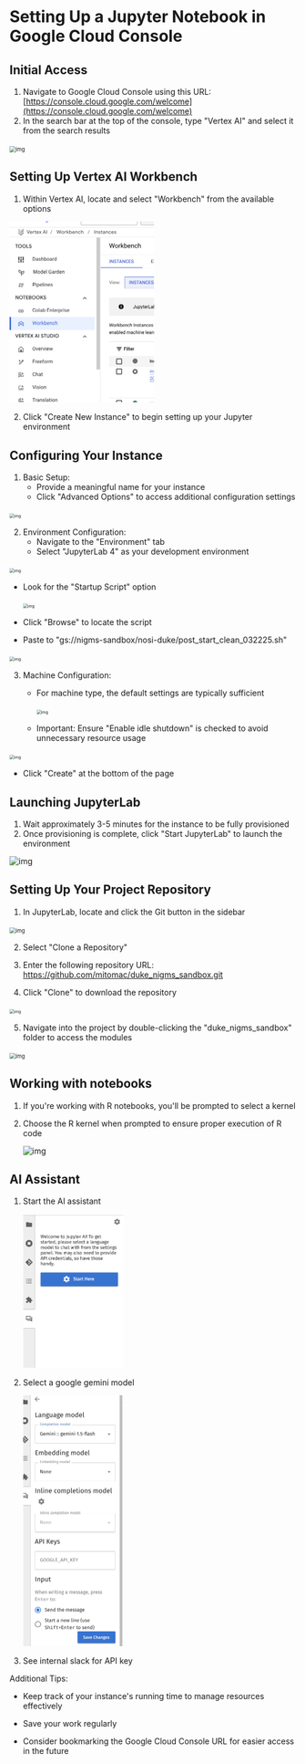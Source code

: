 

# Setting Up a Jupyter Notebook in Google Cloud Console

## Initial Access
1. Navigate to Google Cloud Console using this URL:  [https://console.cloud.google.com/welcome](https://console.cloud.google.com/welcome)
2. In the search bar at the top of the console, type "Vertex AI" and select it from the search results

<img src="https://lh7-rt.googleusercontent.com/docsz/AD_4nXd8h7ybiiNfu3Lm38OdIpG_DKpHNwEszKxsgqSIsrJE_C8tELIL5Mzz5FZ_w7oa1Zi1SEVjPrXjoR8Olt0-P_tZ6tAGhin5jQvX7tRxrTv49oaEMA7TsEypoWaOdFABKVw7VNXD?key=dKp5FwnnbucCvNhB4NAX4_8B" alt="img" style="zoom:67%;" />

## Setting Up Vertex AI Workbench
1. Within Vertex AI, locate and select "Workbench" from the available options

<img src="assets/img/image-20250127200440871.png" alt="image-20250127200440871" style="zoom:50%;" />

2. Click "Create New Instance" to begin setting up your Jupyter environment

## Configuring Your Instance
1. Basic Setup:
   - Provide a meaningful name for your instance
   - Click "Advanced Options" to access additional configuration settings

<img src="https://lh7-rt.googleusercontent.com/docsz/AD_4nXf7EE2lAyE-P4YLaeN71KlypSza91MsdbRWFclwNLNrzLSGEHI8z9UH22ikBX9_0Ljhbi9I4lEte7xmh1anKtS0r3p6lC9097XHoyOkTqYDDPBsugTPDbY32Utid4jE7bnxfpu88w?key=dKp5FwnnbucCvNhB4NAX4_8B" alt="img" style="zoom:50%;" />

2. Environment Configuration:
   - Navigate to the "Environment" tab
   - Select "JupyterLab 4" as your development environment

<img src="https://lh7-rt.googleusercontent.com/docsz/AD_4nXfPzdjxJT9agX1oxjWsbAvOzAkdffAfeUeGuJLvQptovu5xaMAfLdBgfjXv0VtKPrsdIhJBwf9K6MsH2EG9DTX4gp3QxH7R09_E_2QVuVLpR4Mx42wmvm5o3VuO8PjuvdKZ1GQZeQ?key=dKp5FwnnbucCvNhB4NAX4_8B" alt="img" style="zoom:50%;" />

   - Look for the "Startup Script" option

     <img src="https://lh7-rt.googleusercontent.com/docsz/AD_4nXfIlm0CIJMZbF-9-nBZobmKLHs4W0YuqTC6UlQihIi7l7h7YDUvCHTmHtJTHZzLwACn6Ki1J-QzO97G-SRxlJA3eMWu3gSnwQqxYaRkx7uspjCVWW1ds6efzFrLl9hMCUdYxTTg4w?key=dKp5FwnnbucCvNhB4NAX4_8B" alt="img" style="zoom:50%;" />

   - Click "Browse" to locate the script

   - Paste to "gs://nigms-sandbox/nosi-duke/post_start_clean_032225.sh"


<img src="https://lh7-rt.googleusercontent.com/docsz/AD_4nXekFnjgdo8elVtvYBgHh57ca6uKLJjBhtBgDVKTX7kUdWzIYnEAu-2xwxB4i1X2_70rMIUREwaZ310QlAUCL12F3hrahpF1atsQfU3SkMQaTKh-q3N6SsxeBrEIQtoGBdPS9inC?key=dKp5FwnnbucCvNhB4NAX4_8B" alt="img" style="zoom:50%;" />

3. Machine Configuration:
   - For machine type, the default settings are typically sufficient
   
     <img src="https://lh7-rt.googleusercontent.com/docsz/AD_4nXfQR8LimU3pf1ykmJTdxs88ZaBS12NULvHVIaIG9AI_hVFH8Uflv78_YHRqigdw1trznlhunuyFFwaouYG84t5EaXImtWQcnqzVOR1OeeehlGfVUX0MrSid4qVLtM0c7WN0Ef9nTg?key=dKp5FwnnbucCvNhB4NAX4_8B" alt="img" style="zoom:50%;" />
   
   - Important: Ensure "Enable idle shutdown" is checked to avoid unnecessary resource usage

<img src="https://lh7-rt.googleusercontent.com/docsz/AD_4nXc6QHwKUC29_-SlPNlQMWlwap55_76ONhtzgK5eOaqHQPjSjsjWc0TTEV7qbsl4KI9tGOAxk8z8H7njCSzvV85GqDlBw9Tjli9zPzDVnvKlIgbeWcgrGKrscCf5rwhjaeEzzZHGow?key=dKp5FwnnbucCvNhB4NAX4_8B" alt="img" style="zoom:50%;" />

   - Click "Create" at the bottom of the page

## Launching JupyterLab
1. Wait approximately 3-5 minutes for the instance to be fully provisioned
2. Once provisioning is complete, click "Start JupyterLab" to launch the environment

![img](https://lh7-rt.googleusercontent.com/docsz/AD_4nXc0KGfbuCvCc7KPxCQi0ntjaJuxbM_cicEULyDa558BC0sc-MWxZKYCMPtmSCXVG1AyolJru2xlUeC2M70w7TNkpAXTwx6i4aLvYnsrkG1ZXiMakbK13hm4XPZugGinXTNQYmUF3A?key=dKp5FwnnbucCvNhB4NAX4_8B)

## Setting Up Your Project Repository
1. In JupyterLab, locate and click the Git button in the sidebar

<img src="https://lh7-rt.googleusercontent.com/docsz/AD_4nXdYtpdTOv73EkhW3LiNHbbQBRXR-RyagJsgFyfQA1dTecoxfzy5SgXYw2TpS3-4_bjJCXzTdIPt7ikeKBzkhpwDVqsSzCqQ6SjIW5KVTidmagdcz02a5yIUBvayMHqSntvbQou_?key=dKp5FwnnbucCvNhB4NAX4_8B" alt="img" style="zoom: 67%;" />

2. Select "Clone a Repository"

3. Enter the following repository URL: https://github.com/mitomac/duke_nigms_sandbox.git
4. Click "Clone" to download the repository

<img src="https://lh7-rt.googleusercontent.com/docsz/AD_4nXfov5a8LLigr_PTJEI7QJlnrDMHDgp7g_eTVIGU5qmeFIRwb38AscqciovyfchJu_BgE13xHfFLpA7Y0_hUnQKQKKBPH-b0g9VeqBWDHcKOU-DTxfxhTBVp2gllBf5uuEUh_ieTsg?key=dKp5FwnnbucCvNhB4NAX4_8B" alt="img" style="zoom: 50%;" />

5. Navigate into the project by double-clicking the "duke_nigms_sandbox" folder to access the modules

<img src="https://lh7-rt.googleusercontent.com/docsz/AD_4nXcRDYVmR-rbbFV7rxDAA0neq5SXREzJla2rncbR-KTlGKY9Yu_3f4IRStUtQo7HtKHt819L8JVqmAtl80gi64FTaJxcTQ1AD8OzZBZFS4xvwooi7gFLRPQ432LKAIqtXeYyKoCNcQ?key=dKp5FwnnbucCvNhB4NAX4_8B" alt="img" style="zoom:67%;" />

## Working with notebooks
1. If you're working with R notebooks, you'll be prompted to select a kernel

2. Choose the R kernel when prompted to ensure proper execution of R code

   ![img](https://lh7-rt.googleusercontent.com/docsz/AD_4nXckYuAXDg4-sk3xkNLD51xurb4xd0ycpAiyFMYGTXJE0LgAvIftTDd_MpADgqLypLmbTOghBRAz4XLX0yF4KhvXAiy8ujFGy34uHBnQf_6pnwPDtLJxklsYIZl6FHC_HaqfBA4?key=dKp5FwnnbucCvNhB4NAX4_8B)

## AI Assistant

1. Start the AI  assistant

   

   <img src="assets/img/image-20250127202922005.png" alt="image-20250127202922005" style="zoom:50%;" />

   

2. Select a google gemini model

   <img src="assets/img/image-20250127202818547.png" alt="image-20250127202818547" style="zoom: 50%;" />


3. See internal slack for API key


Additional Tips:
- Keep track of your instance's running time to manage resources effectively

- Save your work regularly

- Consider bookmarking the Google Cloud Console URL for easier access in the future

   
